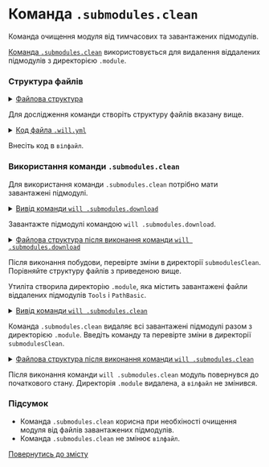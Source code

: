 # Команда <code>.submodules.clean</code>

Команда очищення модуля від тимчасових та завантажених підмодулів.

[Команда `.submodules.clean`](../concept/Command.md#Таблиця-команд-утиліти-willbe) використовується для видалення віддалених підмодулів з директорією `.module`.

### Структура файлів

<details>
  <summary><u>Файлова структура</u></summary>

```
 submodulesClean
          └── .will.yml    

```

</details>

Для дослідження команди створіть структуру файлів вказану вище.  

<details>
    <summary><u>Код файла <code>.will.yml</code></u></summary>

```yaml
about :

  name : submodulesCommands
  description : "To test .submodules.clean command"

submodule :

  Tools : git+https:///github.com/Wandalen/wTools.git/out/wTools#master
  PathBasic : git+https:///github.com/Wandalen/wPathBasic.git/out/wPathBasic#master

```

</details>

Внесіть код в `вілфайл`.

### Використання команди `.submodules.clean`

Для використання команди `.submodules.clean` потрібно мати завантажені підмодулі.

<details>
  <summary><u>Вивід команди <code>will .submodules.download</code></u></summary>

```
[user@user ~]$ will .submodules.download
...
   . Read : /path_to_file/.module/Tools/out/wTools.out.will.yml
   + module::Tools version 7db7bd21ac76fc495aae44cc8b1c4474ce5012a4 was downloaded in 16.504s
   . Read : /path_to_file/.module/PathBasic/out/wPathBasic.out.will.yml
   + module::PathBasic version d95a35b7ef1568df823c12efa5bd5e1f4ceec8b7 was downloaded in 5.986s

```

</details>

Завантажте підмодулі командою `will .submodules.download`.

<details>
  <summary><u>Файлова структура після виконання команди <code>will .submodules.download</code></u></summary>

```
submodulesCommands
        ├── .module
        │      ├── PathBasic
        │      └── Tools
        └── .will.yml

```

</details>

Після виконання побудови, перевірте зміни в директорії `submodulesClean`. Порівняйте структуру файлів з приведеною вище.

Утиліта створила директорію `.module`, яка містить завантажені файли віддалених підмодулів `Tools` i `PathBasic`.    

<details>
  <summary><u>Вивід команди <code>will .submodules.clean</code></u></summary>

```
[user@user ~]$ will .submodules.clean
...
 - Clean deleted 551 file(s) in 1.753s

```

</details>

Команда `.submodules.clean` видаляє всі завантажені підмодулі разом з директорією `.module`. Введіть команду та перевірте зміни в директорії `submodulesClean`.

<details>
  <summary><u>Файлова структура після виконання команди <code>will .submodules.clean</code></u></summary>

```
submodulesCommands
        └── .will.yml

```

</details>

Після виконання команди `will .submodules.clean` модуль повернувся до початкового стану. Директорія `.module` видалена, а `вілфайл` не змінився.

### Підсумок

- Команда `.submodules.clean` корисна при необхіності очищення модуля від файлів завантажених підмодулів.
- Команда `.submodules.clean` не змінює `вілфайл`.

[Повернутись до змісту](../README.md#tutorials)
